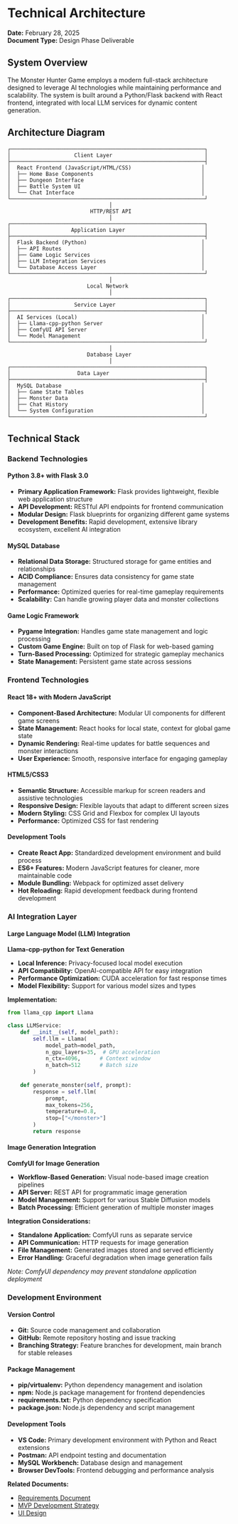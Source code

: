 # Technical Architecture

**Date:** February 28, 2025  
**Document Type:** Design Phase Deliverable

## System Overview

The Monster Hunter Game employs a modern full-stack architecture designed to leverage AI technologies while maintaining performance and scalability. The system is built around a Python/Flask backend with React frontend, integrated with local LLM services for dynamic content generation.

## Architecture Diagram

```
┌─────────────────────────────────────────────────────────────┐
│                    Client Layer                             │
├─────────────────────────────────────────────────────────────┤
│  React Frontend (JavaScript/HTML/CSS)                      │
│  ├── Home Base Components                                  │
│  ├── Dungeon Interface                                     │
│  ├── Battle System UI                                      │
│  └── Chat Interface                                        │
└─────────────────────────────────────────────────────────────┘
                                │
                          HTTP/REST API
                                │
┌─────────────────────────────────────────────────────────────┐
│                   Application Layer                         │
├─────────────────────────────────────────────────────────────┤
│  Flask Backend (Python)                                    │
│  ├── API Routes                                            │
│  ├── Game Logic Services                                   │
│  ├── LLM Integration Services                              │
│  └── Database Access Layer                                 │
└─────────────────────────────────────────────────────────────┘
                                │
                         Local Network
                                │
┌─────────────────────────────────────────────────────────────┐
│                    Service Layer                            │
├─────────────────────────────────────────────────────────────┤
│  AI Services (Local)                                       │
│  ├── Llama-cpp-python Server                               │
│  ├── ComfyUI API Server                                    │
│  └── Model Management                                      │
└─────────────────────────────────────────────────────────────┘
                                │
                         Database Layer
                                │
┌─────────────────────────────────────────────────────────────┐
│                     Data Layer                              │
├─────────────────────────────────────────────────────────────┤
│  MySQL Database                                            │
│  ├── Game State Tables                                     │
│  ├── Monster Data                                          │
│  ├── Chat History                                          │
│  └── System Configuration                                  │
└─────────────────────────────────────────────────────────────┘
```

## Technical Stack

### Backend Technologies

#### **Python 3.8+ with Flask 3.0**
- **Primary Application Framework:** Flask provides lightweight, flexible web application structure
- **API Development:** RESTful API endpoints for frontend communication
- **Modular Design:** Flask blueprints for organizing different game systems
- **Development Benefits:** Rapid development, extensive library ecosystem, excellent AI integration

#### **MySQL Database**
- **Relational Data Storage:** Structured storage for game entities and relationships
- **ACID Compliance:** Ensures data consistency for game state management
- **Performance:** Optimized queries for real-time gameplay requirements
- **Scalability:** Can handle growing player data and monster collections

#### **Game Logic Framework**
- **Pygame Integration:** Handles game state management and logic processing
- **Custom Game Engine:** Built on top of Flask for web-based gaming
- **Turn-Based Processing:** Optimized for strategic gameplay mechanics
- **State Management:** Persistent game state across sessions

### Frontend Technologies

#### **React 18+ with Modern JavaScript**
- **Component-Based Architecture:** Modular UI components for different game screens
- **State Management:** React hooks for local state, context for global game state
- **Dynamic Rendering:** Real-time updates for battle sequences and monster interactions
- **User Experience:** Smooth, responsive interface for engaging gameplay

#### **HTML5/CSS3**
- **Semantic Structure:** Accessible markup for screen readers and assistive technologies
- **Responsive Design:** Flexible layouts that adapt to different screen sizes
- **Modern Styling:** CSS Grid and Flexbox for complex UI layouts
- **Performance:** Optimized CSS for fast rendering

#### **Development Tools**
- **Create React App:** Standardized development environment and build process
- **ES6+ Features:** Modern JavaScript features for cleaner, more maintainable code
- **Module Bundling:** Webpack for optimized asset delivery
- **Hot Reloading:** Rapid development feedback during frontend development

### AI Integration Layer

#### **Large Language Model (LLM) Integration**

**Llama-cpp-python for Text Generation**
- **Local Inference:** Privacy-focused local model execution
- **API Compatibility:** OpenAI-compatible API for easy integration
- **Performance Optimization:** CUDA acceleration for fast response times
- **Model Flexibility:** Support for various model sizes and types

**Implementation:**
```python
from llama_cpp import Llama

class LLMService:
    def __init__(self, model_path):
        self.llm = Llama(
            model_path=model_path,
            n_gpu_layers=35,  # GPU acceleration
            n_ctx=4096,      # Context window
            n_batch=512      # Batch size
        )
    
    def generate_monster(self, prompt):
        response = self.llm(
            prompt,
            max_tokens=256,
            temperature=0.8,
            stop=["</monster>"]
        )
        return response
```

#### **Image Generation Integration**

**ComfyUI for Image Generation**
- **Workflow-Based Generation:** Visual node-based image creation pipelines
- **API Server:** REST API for programmatic image generation
- **Model Management:** Support for various Stable Diffusion models
- **Batch Processing:** Efficient generation of multiple monster images

**Integration Considerations:**
- **Standalone Application:** ComfyUI runs as separate service
- **API Communication:** HTTP requests for image generation
- **File Management:** Generated images stored and served efficiently
- **Error Handling:** Graceful degradation when image generation fails

*Note: ComfyUI dependency may prevent standalone application deployment*

### Development Environment

#### **Version Control**
- **Git:** Source code management and collaboration
- **GitHub:** Remote repository hosting and issue tracking
- **Branching Strategy:** Feature branches for development, main branch for stable releases

#### **Package Management**
- **pip/virtualenv:** Python dependency management and isolation
- **npm:** Node.js package management for frontend dependencies
- **requirements.txt:** Python dependency specification
- **package.json:** Node.js dependency and script management

#### **Development Tools**
- **VS Code:** Primary development environment with Python and React extensions
- **Postman:** API endpoint testing and documentation
- **MySQL Workbench:** Database design and management
- **Browser DevTools:** Frontend debugging and performance analysis

**Related Documents:**
- [Requirements Document](requirements.md)
- [MVP Development Strategy](../strategy/mvp_development_strategy.md)
- [UI Design](ui_design.md)